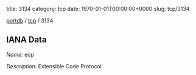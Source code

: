title: 3134
category: tcp
date: 1970-01-01T00:00:00+0000
slug: tcp/3134

[portdb](/) / [tcp](/category/tcp.html) / 3134


## IANA Data

_Name:_ ecp

_Description:_ Extensible Code Protocol

